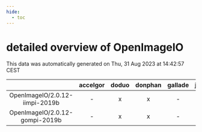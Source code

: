 ```yaml
---
hide:
  - toc
---
```


detailed overview of OpenImageIO
================================


This data was automatically generated on Thu, 31 Aug 2023 at 14:42:57 CEST  

| |accelgor|doduo|donphan|gallade|joltik|skitty|swalot|victini|
| :---: | :---: | :---: | :---: | :---: | :---: | :---: | :---: | :---: |
|OpenImageIO/2.0.12-iimpi-2019b|-|x|x|-|x|x|-|x|
|OpenImageIO/2.0.12-gompi-2019b|-|x|x|-|x|x|-|x|
